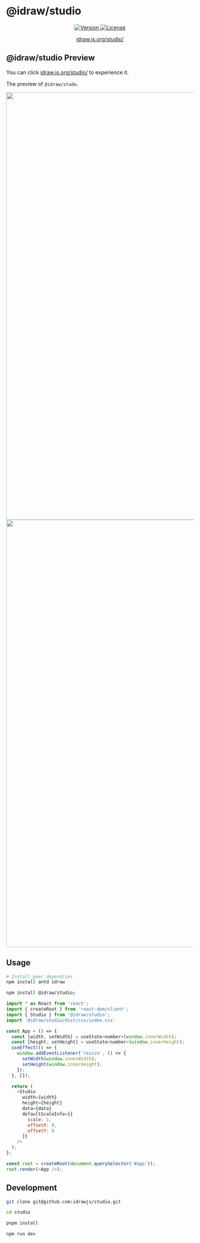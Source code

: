 # @idraw/studio

<p align="center">
  <a href="https://www.npmjs.com/package/@idraw/studio">
    <img src="https://img.shields.io/npm/v/@idraw/studio.svg?sanitize=@idraw/studio" alt="Version">
  </a>
  <a href="https://www.npmjs.com/package/@idraw/studio">
    <img src="https://img.shields.io/npm/l/@idraw/studio.svg?sanitize=true" alt="License">
  </a>
</p>

<p align="center">
  <a href="https://idraw.js.org/studio/" target="_blank">idraw.js.org/studio/</a>
</p>

 
## @idraw/studio Preview

You can click [idraw.js.org/studio/](https://idraw.js.org/studio) to experience it.

The preview of `@idraw/studo`. 


<p align="center">
  <img width="1145" alt="image" src="https://github.com/idrawjs/studio/assets/8216630/62b9bc71-5fca-421d-9c6e-b7512edc77f2" width="700">

  <img width="1145" alt="image" src="https://github.com/idrawjs/studio/assets/8216630/5b4cc1dc-89e1-4f67-84fa-578667d42bf7" width="700">
</p>

## Usage

```sh 
# Install peer dependcies
npm install antd idraw

npm install @idraw/studio;
```

```js
import * as React from 'react';
import { createRoot } from 'react-dom/client';
import { Studio } from '@idraw/studio';
import '@idraw/studio/dist/css/index.css'

const App = () => { 
  const [width, setWidth] = useState<number>(window.innerWidth);
  const [height, setHeight] = useState<number>(window.innerHeight);
  useEffect(() => {
    window.addEventListener('resize', () => {
      setWidth(window.innerWidth);
      setHeight(window.innerHeight);
    });
  }, []); 

  return (
    <Studio
      width={width}
      height={height} 
      data={data}
      defaultScaleInfo={{ 
        scale: 1,
        offsetX: 0,
        offsetY: 0
      }}
    />
  );
};

const root = createRoot(document.querySelector('#app'));
root.render(<App />);

```

## Development

```sh
git clone git@github.com:idrawjs/studio.git

cd studio

pnpm install

npm run dev
```
